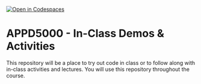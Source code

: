 [![Open in Codespaces](https://classroom.github.com/assets/launch-codespace-7f7980b617ed060a017424585567c406b6ee15c891e84e1186181d67ecf80aa0.svg)](https://classroom.github.com/open-in-codespaces?assignment_repo_id=11966104)
# APPD5000 - In-Class Demos & Activities
This repository will be a place to try out code in class or to follow along with in-class activities and lectures. You will use this repository throughout the course.
